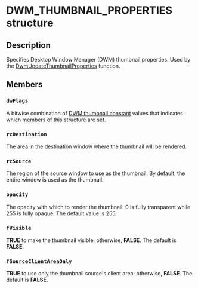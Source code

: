 # DWM_THUMBNAIL_PROPERTIES structure

## Description

Specifies Desktop Window Manager (DWM) thumbnail properties. Used by the [DwmUpdateThumbnailProperties](https://learn.microsoft.com/windows/desktop/api/dwmapi/nf-dwmapi-dwmupdatethumbnailproperties) function.

## Members

### `dwFlags`

A bitwise combination of [DWM thumbnail constant](https://learn.microsoft.com/windows/desktop/dwm/dwm-tnp-constants) values that indicates which members of this structure are set.

### `rcDestination`

The area in the destination window where the thumbnail will be rendered.

### `rcSource`

The region of the source window to use as the thumbnail. By default, the entire window is used as the thumbnail.

### `opacity`

The opacity with which to render the thumbnail. 0 is fully transparent while 255 is fully opaque. The default value is 255.

### `fVisible`

**TRUE** to make the thumbnail visible; otherwise, **FALSE**. The default is **FALSE**.

### `fSourceClientAreaOnly`

**TRUE** to use only the thumbnail source's client area; otherwise, **FALSE**. The default is **FALSE**.